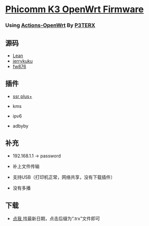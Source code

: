 # [Phicomm K3 OpenWrt Firmware](https://github.com/393435992/K3-OpenWrt/releases)

### Using [Actions-OpenWrt](https://github.com/P3TERX/Actions-OpenWrt) By  [**P3TERX**](https://p3terx.com/archives/build-openwrt-with-github-actions.html)


## 源码

- [Lean](https://github.com/coolsnowwolf/lede)
- [jerrykuku](https://github.com/jerrykuku/luci-theme-argon)
- [fw876](https://github.com/fw876/helloworld)


## 插件

   -  [ssr plus+](https://github.com/fw876/helloworld)
   
   -  kms
   
   -  ipv6

   -  adbyby

## 补充
  
   -   192.168.1.1    →     password
     
   -   补上文件传输

   -    支持USB（打印机正常，网络共享，没有下载插件）

   -    没有多播

## 下载

   -  [ 点我 ](https://github.com/393435992/Phicomm-K3-OpenWrt/releases)找最新日期，点击后缀为“.trx”文件即可
